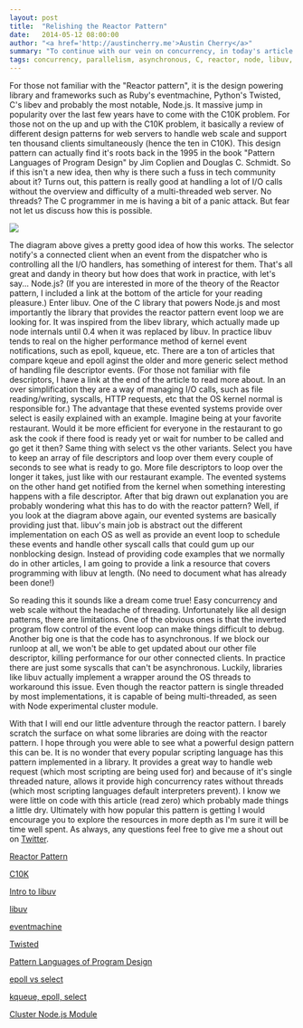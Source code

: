 ```yaml
---
layout: post
title:  "Relishing the Reactor Pattern"
date:   2014-05-12 08:00:00
author: "<a href='http://austincherry.me'>Austin Cherry</a>"
summary: "To continue with our vein on concurrency, in today's article we are going to cover the reactor pattern powering some of the hottest open source libraries to date."
tags: concurrency, parallelism, asynchronous, C, reactor, node, libuv, eventmachine
---
```


For those not familiar with the "Reactor pattern", it is the design powering library and frameworks such as Ruby's eventmachine, Python's Twisted, C's libev and probably the most notable, Node.js. It massive jump in popularity over the last few years have to come with the C10K problem. For those not on the up and up with the C10K problem, it basically a review of different design patterns for web servers to handle web scale and support ten thousand clients simultaneously (hence the ten in C10K). This design pattern can actually find it's roots back in the 1995 in the book "Pattern Languages of Program Design" by Jim Coplien and Douglas C. Schmidt. So if this isn't a new idea, then why is there such a fuss in tech community about it? Turns out, this pattern is really good at handling a lot of I/O calls without the overview and difficulty of a multi-threaded web server. No threads? The C programmer in me is having a bit of a panic attack. But fear not let us discuss how this is possible.

![](http://img440.imageshack.us/img440/3262/reactordiagram.png)

The diagram above gives a pretty good idea of how this works. The selector notify's a connected client when an event from the dispatcher who is controlling all the I/O handlers, has something of interest for them. That's all great and dandy in theory but how does that work in practice, with let's say... Node.js? (If you are interested in more of the theory of the Reactor pattern, I included a link at the bottom of the article for your reading pleasure.) Enter libuv. One of the C library that powers Node.js and most importantly the library that provides the reactor pattern event loop we are looking for. It was inspired from the libev library, which actually made up node internals until 0.4 when it was replaced by libuv. In practice libuv tends to real on the higher performance method of kernel event notifications, such as epoll, kqueue, etc. There are a ton of articles that compare kqeue and epoll aginst the older and more generic select method of handling file descriptor events. (For those not familiar with file descriptors, I have a link at the end of the article to read more about. In an over simplification they are a way of managing I/O calls, such as file reading/writing, syscalls, HTTP requests, etc that the OS kernel normal is responsible for.) The advantage that these evented systems provide over select is easily explained with an example. Imagine being at your favorite restaurant. Would it be more efﬁcient for everyone in the restaurant to go ask the cook if there food is ready yet or wait for number to be called and go get it then? Same thing with select vs the other variants. Select you have to keep an array of file descriptors and loop over them every couple of seconds to see what is ready to go. More file descriptors to loop over the longer it takes, just like with our restaurant example. The evented systems on the other hand get notified from the kernel when something interesting happens with a file descriptor. After that big drawn out explanation you are probably wondering what this has to do with the reactor pattern? Well, if you look at the diagram above again, our evented systems are basically providing just that. libuv's main job is abstract out the different implementation on each OS as well as provide an event loop to schedule these events and handle other syscall calls that could gum up our nonblocking design. Instead of providing code examples that we normally do in other articles, I am going to provide a link a resource that covers programming with libuv at length. (No need to document what has already been done!)

So reading this it sounds like a dream come true! Easy concurrency and web scale without the headache of threading. Unfortunately like all design patterns, there are limitations. One of the obvious ones is that the inverted program flow control of the event loop can make things difficult to debug. Another big one is that the code has to asynchronous. If we block our runloop at all, we won't be able to get updated about our other file descriptor, killing performance for our other connected clients. In practice there are just some syscalls that can't be asynchronous. Luckily, libraries like libuv actually implement a wrapper around the OS threads to workaround this issue. Even though the reactor pattern is single threaded by most implementations, it is capable of being multi-threaded, as seen with Node experimental cluster module.

With that I will end our little adventure through the reactor pattern. I barely scratch the surface on what some libraries are doing with the reactor pattern. I hope through you were able to see what a powerful design pattern this can be. It is no wonder that every popular scripting language has this pattern implemented in a library. It provides a great way to handle web request (which most scripting are being used for) and because of it's single threaded nature, allows it provide high concurrency rates without threads (which most scripting languages default interpreters prevent). I know we were little on code with this article (read zero) which probably made things a little dry. Ultimately with how popular this pattern is getting I would encourage you to explore the resources in more depth as I'm sure it will be time well spent. As always, any questions feel free to give me a shout out on [Twitter](https://twitter.com/AC_Macalister).

[Reactor Pattern](http://www.cs.wustl.edu/~schmidt/PDF/reactor-siemens.pdf)

[C10K](http://www.kegel.com/c10k.html)

[Intro to libuv](http://nikhilm.github.io/uvbook/index.html)

[libuv](https://github.com/joyent/libuv)

[eventmachine](https://github.com/eventmachine/eventmachine)

[Twisted](https://twistedmatrix.com/trac/)

[Pattern Languages of Program Design](http://www.amazon.com/Pattern-Languages-Program-Design-Coplien/dp/0201607344)

[epoll vs select](http://amsekharkernel.blogspot.com/2013/05/what-is-epoll-epoll-vs-select-call-and.html)

[kqueue, epoll, select](http://www.eecs.berkeley.edu/~sangjin/2012/12/21/epoll-vs-kqueue.html)

[Cluster Node.js Module](http://nodejs.org/api/cluster.html)